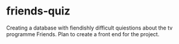 # friends-quiz

Creating a database with fiendishly difficult quiestions about the tv programme Friends. Plan to create a front end for the project.